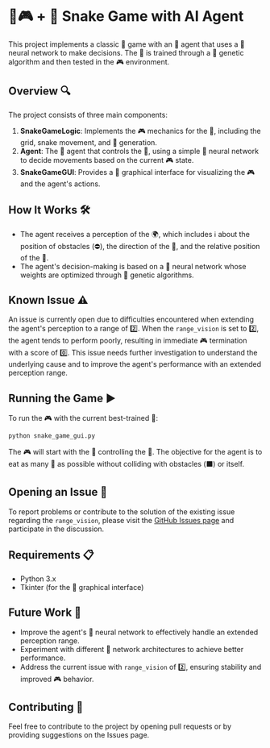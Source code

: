 # 🐍🎮 + 🤖 Snake Game with AI Agent

This project implements a classic 🐍 game with an 🤖 agent that uses a 🧠 neural network to make decisions. The 🤖 is trained through a 🧬 genetic algorithm and then tested in the 🎮 environment.

## Overview 🔍

The project consists of three main components:

1. **SnakeGameLogic**: Implements the 🎮 mechanics for the 🐍, including the grid, snake movement, and 🍎 generation.
2. **Agent**: The 🤖 agent that controls the 🐍, using a simple 🧠 neural network to decide movements based on the current 🎮 state.
3. **SnakeGameGUI**: Provides a 🎨 graphical interface for visualizing the 🎮 and the agent's actions.

## How It Works 🛠️

- The agent receives a perception of the 🌍, which includes ℹ️ about the position of obstacles (⛔️), the direction of the 🐍, and the relative position of the 🍎.
- The agent's decision-making is based on a 🧠 neural network whose weights are optimized through 🧬 genetic algorithms.

## Known Issue ⚠️

An issue is currently open due to difficulties encountered when extending the agent's perception to a range of 2️⃣. When the `range_vision` is set to 2️⃣, the agent tends to perform poorly, resulting in immediate 🎮 termination with a score of 0️⃣. This issue needs further investigation to understand the underlying cause and to improve the agent's performance with an extended perception range.

## Running the Game ▶️

To run the 🎮 with the current best-trained 🤖:

```bash
python snake_game_gui.py
```

The 🎮 will start with the 🤖 controlling the 🐍. The objective for the agent is to eat as many 🍎 as possible without colliding with obstacles (⬛️) or itself.

## Opening an Issue 📝

To report problems or contribute to the solution of the existing issue regarding the `range_vision`, please visit the [GitHub Issues page](https://github.com/your-repository/issues) and participate in the discussion.

## Requirements 📋

- Python 3.x
- Tkinter (for the 🎨 graphical interface)

## Future Work 🚀

- Improve the agent's 🧠 neural network to effectively handle an extended perception range.
- Experiment with different 🧠 network architectures to achieve better performance.
- Address the current issue with `range_vision` of 2️⃣, ensuring stability and improved 🎮 behavior.

## Contributing 🤝

Feel free to contribute to the project by opening pull requests or by providing suggestions on the Issues page.
